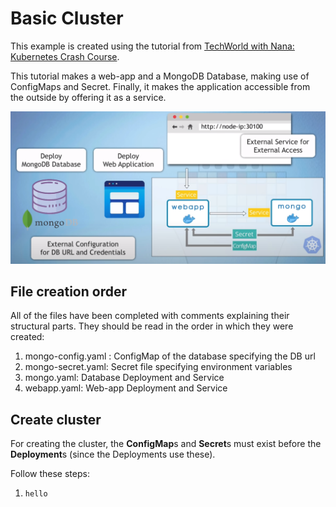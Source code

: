 # Basic Cluster

This example is created using the tutorial from [TechWorld with Nana: Kubernetes Crash Course](https://youtu.be/s_o8dwzRlu4?t=2479).

This tutorial makes a web-app and a MongoDB Database, making use of ConfigMaps and Secret.
Finally, it makes the application accessible from the outside by offering it as a service.

<img src="https://github.com/DanielFPerez/kubernetes_basics/blob/main/basic_cluster/webapp_cluster_arch.png" width="700">

## File creation order
All of the files have been completed with comments explaining their structural parts.
They should be read in the order in which they were created:
1. mongo-config.yaml : ConfigMap of the database specifying the DB url
2. mongo-secret.yaml: Secret file specifying environment variables
3. mongo.yaml: Database  Deployment and Service
4. webapp.yaml: Web-app Deployment and Service

## Create cluster

For creating the cluster, the **ConfigMap**s and **Secret**s must exist before the **Deployment**s (since the Deployments use these).

Follow these steps:

1. `hello`
